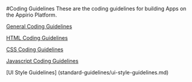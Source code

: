 #Coding Guidelines
These are the coding guidelines for building Apps on the Appirio Platform.

[General Coding Guidelines](standard-guidelines/general-guidelines.md)

[HTML Coding Guidelines](standard-guidelines/html-guidelines.md)

[CSS Coding Guidelines](standard-guidelines/css-guidelines.md)

[Javascript Coding Guidelines](standard-guidelines/js-guidelines.md)

[UI Style Guidelines] (standard-guidelines/ui-style-guidelines.md)